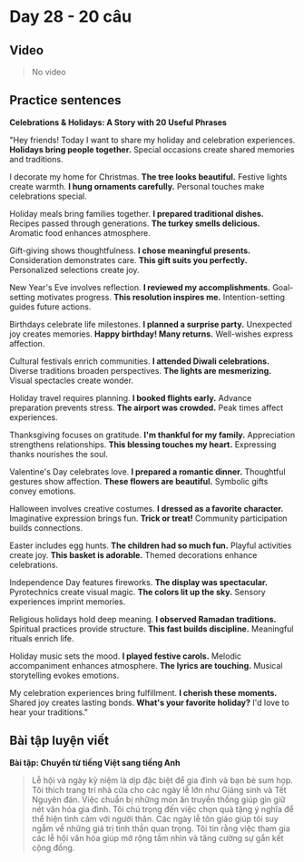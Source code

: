 # Day 28 - 20 câu

## Video
> No video

## Practice sentences

**Celebrations & Holidays: A Story with 20 Useful Phrases**

"Hey friends! Today I want to share my holiday and celebration experiences. **Holidays bring people together.** Special occasions create shared memories and traditions.

I decorate my home for Christmas. **The tree looks beautiful.** Festive lights create warmth. **I hung ornaments carefully.** Personal touches make celebrations special.

Holiday meals bring families together. **I prepared traditional dishes.** Recipes passed through generations. **The turkey smells delicious.** Aromatic food enhances atmosphere.

Gift-giving shows thoughtfulness. **I chose meaningful presents.** Consideration demonstrates care. **This gift suits you perfectly.** Personalized selections create joy.

New Year's Eve involves reflection. **I reviewed my accomplishments.** Goal-setting motivates progress. **This resolution inspires me.** Intention-setting guides future actions.

Birthdays celebrate life milestones. **I planned a surprise party.** Unexpected joy creates memories. **Happy birthday! Many returns.** Well-wishes express affection.

Cultural festivals enrich communities. **I attended Diwali celebrations.** Diverse traditions broaden perspectives. **The lights are mesmerizing.** Visual spectacles create wonder.

Holiday travel requires planning. **I booked flights early.** Advance preparation prevents stress. **The airport was crowded.** Peak times affect experiences.

Thanksgiving focuses on gratitude. **I'm thankful for my family.** Appreciation strengthens relationships. **This blessing touches my heart.** Expressing thanks nourishes the soul.

Valentine's Day celebrates love. **I prepared a romantic dinner.** Thoughtful gestures show affection. **These flowers are beautiful.** Symbolic gifts convey emotions.

Halloween involves creative costumes. **I dressed as a favorite character.** Imaginative expression brings fun. **Trick or treat!** Community participation builds connections.

Easter includes egg hunts. **The children had so much fun.** Playful activities create joy. **This basket is adorable.** Themed decorations enhance celebrations.

Independence Day features fireworks. **The display was spectacular.** Pyrotechnics create visual magic. **The colors lit up the sky.** Sensory experiences imprint memories.

Religious holidays hold deep meaning. **I observed Ramadan traditions.** Spiritual practices provide structure. **This fast builds discipline.** Meaningful rituals enrich life.

Holiday music sets the mood. **I played festive carols.** Melodic accompaniment enhances atmosphere. **The lyrics are touching.** Musical storytelling evokes emotions.

My celebration experiences bring fulfillment. **I cherish these moments.** Shared joy creates lasting bonds. **What's your favorite holiday?** I'd love to hear your traditions."

## Bài tập luyện viết

**Bài tập: Chuyển từ tiếng Việt sang tiếng Anh**

> Lễ hội và ngày kỷ niệm là dịp đặc biệt để gia đình và bạn bè sum họp. Tôi thích trang trí nhà cửa cho các ngày lễ lớn như Giáng sinh và Tết Nguyên đán. Việc chuẩn bị những món ăn truyền thống giúp gìn giữ nét văn hóa gia đình. Tôi chú trọng đến việc chọn quà tặng ý nghĩa để thể hiện tình cảm với người thân. Các ngày lễ tôn giáo giúp tôi suy ngẫm về những giá trị tinh thần quan trọng. Tôi tin rằng việc tham gia các lễ hội văn hóa giúp mở rộng tầm nhìn và tăng cường sự gắn kết cộng đồng.
